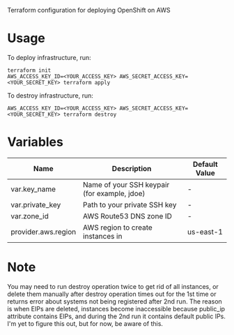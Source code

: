 Terraform configuration for deploying OpenShift on AWS

# Usage
To deploy infrastructure, run:
```
terraform init
AWS_ACCESS_KEY_ID=<YOUR_ACCESS_KEY> AWS_SECRET_ACCESS_KEY=<YOUR_SECRET_KEY> terraform apply
```

To destroy infrastructure, run:
```
AWS_ACCESS_KEY_ID=<YOUR_ACCESS_KEY> AWS_SECRET_ACCESS_KEY=<YOUR_SECRET_KEY> terraform destroy
```

# Variables
|Name                |Description                                  |Default Value|
|------------------- |---------------------------------------------|----------|
|var.key_name        |Name of your SSH keypair (for example, jdoe) |-         |
|var.private_key     |Path to your private SSH key                 |-         |
|var.zone_id         |AWS Route53 DNS zone ID                      |-         |
|provider.aws.region |AWS region to create instances in            |us-east-1 |

# Note
You may need to run destroy operation twice to get rid of all instances, or delete them manually after destroy operation times out for the 1st time or returns error about systems not being registered after 2nd run. The reason is when EIPs are deleted, instances become inaccessible because public_ip attribute contains EIPs, and during the 2nd run it contains default public IPs. I'm yet to figure this out, but for now, be aware of this.
